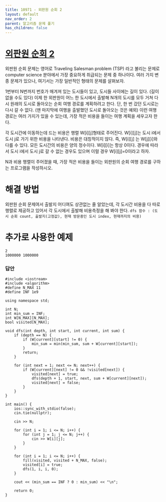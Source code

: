 ```yaml
---
title: 10971 - 외판원 순회 2
layout: default
nav_order: 2
parent: 알고리즘 문제 풀기
has_children: false
---
```



# [외판원 순회 2](https://www.acmicpc.net/problem/10971)
외판원 순회 문제는 영어로 Traveling Salesman problem (TSP) 라고 불리는 문제로 computer science 분야에서 가장 중요하게 취급되는 문제 중 하나이다. 여러 가지 변종 문제가 있으나, 여기서는 가장 일반적인 형태의 문제를 살펴보자.

1번부터 N번까지 번호가 매겨져 있는 도시들이 있고, 도시들 사이에는 길이 있다. (길이 없을 수도 있다) 이제 한 외판원이 어느 한 도시에서 출발해 N개의 도시를 모두 거쳐 다시 원래의 도시로 돌아오는 순회 여행 경로를 계획하려고 한다. 단, 한 번 갔던 도시로는 다시 갈 수 없다. (맨 마지막에 여행을 출발했던 도시로 돌아오는 것은 예외) 이런 여행 경로는 여러 가지가 있을 수 있는데, 가장 적은 비용을 들이는 여행 계획을 세우고자 한다.

각 도시간에 이동하는데 드는 비용은 행렬 W[i][j]형태로 주어진다. W[i][j]는 도시 i에서 도시 j로 가기 위한 비용을 나타낸다. 비용은 대칭적이지 않다. 즉, W[i][j] 는 W[j][i]와 다를 수 있다. 모든 도시간의 비용은 양의 정수이다. W[i][i]는 항상 0이다. 경우에 따라서 도시 i에서 도시 j로 갈 수 없는 경우도 있으며 이럴 경우 W[i][j]=0이라고 하자.

N과 비용 행렬이 주어졌을 때, 가장 적은 비용을 들이는 외판원의 순회 여행 경로를 구하는 프로그램을 작성하시오.

# 해결 방법
외판원 순회 문제여서 출발지 어디여도 상관없는 줄 알았는데, 각 도시간 비용을 다 따로 행렬로 제공하고 있어서 각 도시에서 출발해 비용측정을 해 봐야 한다.
`dfs 함수 : (도시 순회 count, 출발지(고정값), 현재 방문중인 도시 index, 현재까지의 비용)`

# 추가로 사용한 예제
```
2
1000000 1000000
```

### 답안
```
#include <iostream>
#include <algorithm>
#define N_MAX 11
#define INF 1e9

using namespace std;

int N;
int min_sum = INF;
int W[N_MAX][N_MAX];
bool visited[N_MAX];

void dfs(int depth, int start, int current, int sum) {
    if (depth == N) {
        if (W[current][start] != 0) {
            min_sum = min(min_sum, sum + W[current][start]);
        }
        return;
    }

    for (int next = 1; next <= N; next++) {
        if (W[current][next] != 0 && !visited[next]) {
            visited[next] = true;
            dfs(depth + 1, start, next, sum + W[current][next]);
            visited[next] = false;
        }
    }
}

int main() {
    ios::sync_with_stdio(false);
    cin.tie(nullptr);

    cin >> N;

    for (int i = 1; i <= N; i++) {
        for (int j = 1; j <= N; j++) {
            cin >> W[i][j];
        }
    }

    for (int i = 1; i <= N; i++) {
        fill(visited, visited + N_MAX, false);
        visited[i] = true;
        dfs(1, i, i, 0);
    }

    cout << (min_sum == INF ? 0 : min_sum) << "\n";

    return 0;
}

```